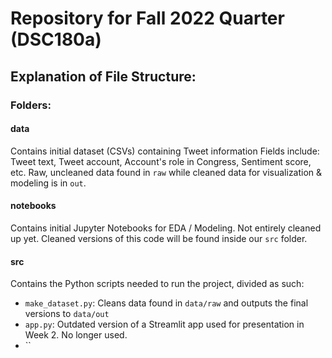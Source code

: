 # Repository for Fall 2022 Quarter (DSC180a)

## Explanation of File Structure:

### Folders:

#### data
Contains initial dataset (CSVs) containing Tweet information
Fields include: Tweet text, Tweet account, Account's role in Congress, Sentiment score, etc.
Raw, uncleaned data found in `raw` while cleaned data for visualization & modeling is in `out`.

#### notebooks
Contains initial Jupyter Notebooks for EDA / Modeling.
Not entirely cleaned up yet. Cleaned versions of this code will be found inside our `src` folder.

#### src
Contains the Python scripts needed to run the project, divided as such:
- `make_dataset.py`: Cleans data found in `data/raw` and outputs the final versions to `data/out`
- `app.py`: Outdated version of a Streamlit app used for presentation in Week 2. No longer used.
- ``
